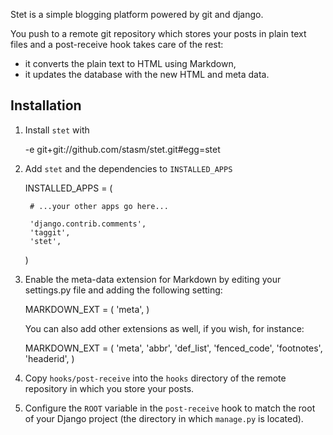 Stet is a simple blogging platform powered by git and django.

You push to a remote git repository which stores your posts in plain text 
files and a post-receive hook takes care of the rest:

- it converts the plain text to HTML using Markdown,
- it updates the database with the new HTML and meta data.

Installation
------------

1. Install `stet` with

    -e git+git://github.com/stasm/stet.git#egg=stet

2. Add `stet` and the dependencies to `INSTALLED_APPS`


    INSTALLED_APPS = (

        # ...your other apps go here...

        'django.contrib.comments',
        'taggit',
        'stet',
    )

3. Enable the meta-data extension for Markdown by editing your settings.py file 
   and adding the following setting:

    MARKDOWN_EXT = (
        'meta',
    )

    You can also add other extensions as well, if you wish, for instance:

    MARKDOWN_EXT = (
        'meta',
        'abbr',
        'def_list',
        'fenced_code',
        'footnotes',
        'headerid',
    )

4. Copy `hooks/post-receive` into the `hooks` directory of the remote 
   repository in which you store your posts.

5. Configure the `ROOT` variable in the `post-receive` hook to match the root of 
   your Django project (the directory in which `manage.py` is located).
